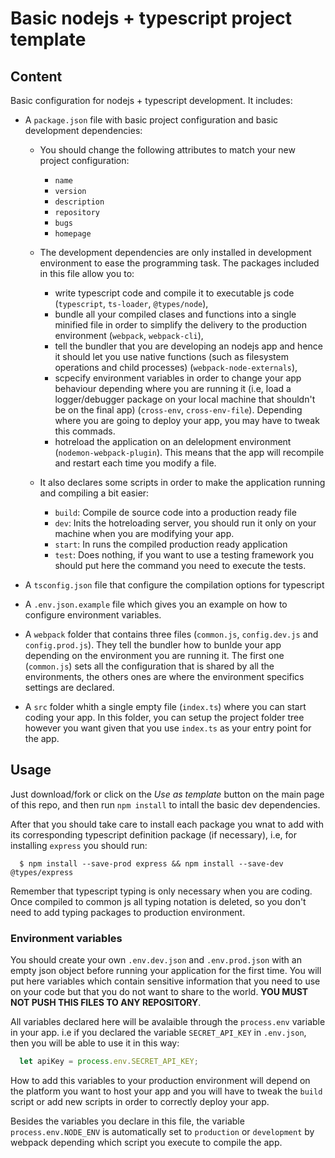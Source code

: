 # Basic nodejs + typescript project template

## Content
Basic configuration for nodejs + typescript development. It includes:

* A `package.json` file with basic project configuration and basic development dependencies:
    
    * You should change the following attributes to match your new project configuration:
        
        * `name`
        * `version`
        * `description`
        * `repository`
        * `bugs`
        * `homepage`
        
     * The development dependencies are only installed in development environment to ease the programming task. The packages included in this file allow you to:
     
        * write typescript code and compile it to executable js code (`typescript`, `ts-loader`, `@types/node`),
        * bundle all your compiled clases and functions into a single minified file in order to simplify the delivery to the production environment (`webpack`, `webpack-cli`),
        * tell the bundler that you are developing an nodejs app and hence it should let you use native functions (such as filesystem operations and child processes) (`webpack-node-externals`),
        * scpecify environment variables in order to change your app behaviour depending where you are running it (i.e, load a logger/debugger package on your local machine that shouldn't be on the final app) (`cross-env`, `cross-env-file`). Depending where you are going to deploy your app, you may have to tweak this commads.
        * hotreload the application on an delelopment environment (`nodemon-webpack-plugin`). This means that the app will recompile and restart each time you modify a file.
    
    * It also declares some scripts in order to make the application running and compiling a bit easier:
        
        * `build`: Compile de source code into a production ready file
        * `dev`: Inits the hotreloading server, you should run it only on your machine when you are modifying your app.
        * `start`: In runs the compiled production ready application
        * `test`: Does nothing, if you want to use a testing framework you should put here the command you need to execute the tests.

* A `tsconfig.json` file that configure the compilation options for typescript

* A `.env.json.example` file which gives you an example on how to configure environment variables.

* A `webpack` folder that contains three files (`common.js`, `config.dev.js` and `config.prod.js`). They tell the bundler how to bunlde your app depending on the environment you are running it. The first one (`common.js`) sets all the configuration that is shared by all the environments, the others ones are where the environment specifics settings are declared.

* A `src` folder whith a single empty file (`index.ts`) where you can start coding your app. In this folder, you can setup the project folder tree however you want given that you use `index.ts` as your entry point for the app.
## Usage

Just download/fork or click on the *Use as template* button on the main page of this repo, and then run `npm install` to intall the basic dev dependencies. 

After that you should take care to install each package you wnat to add with its corresponding typescript definition package (if necessary), i.e, for installing `express` you should run:

  ```shell
    $ npm install --save-prod express && npm install --save-dev @types/express
  ```
  
Remember that typescript typing is only necessary when you are coding. Once compiled to common js all typing notation is deleted, so you don't need to add typing packages to production environment.

### Environment variables
You should create your own `.env.dev.json` and `.env.prod.json` with an empty json object before running your application for the first time. You will put here variables which contain sensitive information that you need to use on your code but that you do not want to share to the world. **YOU MUST NOT PUSH THIS FILES TO ANY REPOSITORY**. 

All variables declared here will be avalaible through the `process.env` variable in your app. i.e if you declared the variable `SECRET_API_KEY` in `.env.json`, then you will be able to use it in this way:

  ```javascript
    let apiKey = process.env.SECRET_API_KEY;
  ```
How to add this variables to your production environment will depend on the platform you want to host your app and you will have to tweak the `build` script or add new scripts in order to correctly deploy your app.

Besides the variables you declare in this file, the variable  `process.env.NODE_ENV` is automatically set to `production` or `development`  by webpack depending which script you execute to compile the app.


